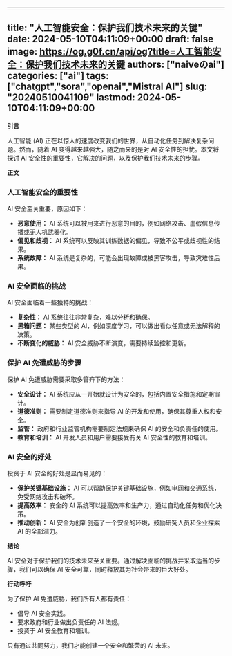 
---
title: "人工智能安全：保护我们技术未来的关键"
date: 2024-05-10T04:11:09+00:00
draft: false
image: https://og.g0f.cn/api/og?title=人工智能安全：保护我们技术未来的关键
authors: ["naiveのai"]
categories: ["ai"]
tags: ["chatgpt","sora","openai","Mistral AI"]
slug: "20240510041109"
lastmod: 2024-05-10T04:11:09+00:00
---
**引言**

人工智能 (AI) 正在以惊人的速度改变我们的世界，从自动化任务到解决复杂问题。然而，随着 AI 变得越来越强大，随之而来的是对 AI 安全性的担忧。本文将探讨 AI 安全性的重要性，它解决的问题，以及保护我们技术未来的步骤。

**正文**

### 人工智能安全的重要性

AI 安全至关重要，原因如下：

- **恶意使用：** AI 系统可以被用来进行恶意的目的，例如网络攻击、虚假信息传播或无人机武器化。
- **偏见和歧视：** AI 系统可以反映其训练数据的偏见，导致不公平或歧视性的结果。
- **系统故障：** AI 系统是复杂的，可能会出现故障或被黑客攻击，导致灾难性后果。

### AI 安全面临的挑战

AI 安全面临着一些独特的挑战：

- **复杂性：** AI 系统往往非常复杂，难以分析和确保。
- **黑箱问题：** 某些类型的 AI，例如深度学习，可以做出看似任意或无法解释的决策。
- **不断变化的威胁：** AI 安全威胁不断演变，需要持续监控和更新。

### 保护 AI 免遭威胁的步骤

保护 AI 免遭威胁需要采取多管齐下的方法：

- **安全设计：** AI 系统应从一开始就设计为安全的，包括内置安全措施和定期审计。
- **道德准则：** 需要制定道德准则来指导 AI 的开发和使用，确保其尊重人权和安全。
- **监管：** 政府和行业监管机构需要制定法规来确保 AI 的安全和负责任的使用。
- **教育和培训：** AI 开发人员和用户需要接受有关 AI 安全性的教育和培训。

### AI 安全的好处

投资于 AI 安全的好处是显而易见的：

- **保护关键基础设施：** AI 可以帮助保护关键基础设施，例如电网和交通系统，免受网络攻击和破坏。
- **提高效率：** 安全的 AI 系统可以提高效率和生产力，通过自动化任务和优化决策。
- **推动创新：** AI 安全为创新创造了一个安全的环境，鼓励研究人员和企业探索 AI 的全部潜力。

**结论**

AI 安全对于保护我们的技术未来至关重要。通过解决面临的挑战并采取适当的步骤，我们可以确保 AI 安全可靠，同时释放其为社会带来的巨大好处。

**行动呼吁**

为了保护 AI 免遭威胁，我们所有人都有责任：

- 倡导 AI 安全实践。
- 要求政府和行业做出负责任的 AI 法规。
- 投资于 AI 安全教育和培训。

只有通过共同努力，我们才能创建一个安全和繁荣的 AI 未来。